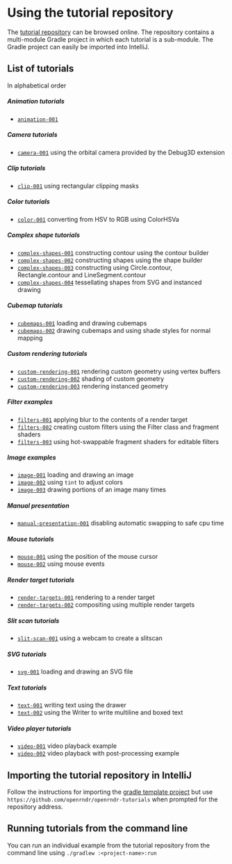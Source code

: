 # Using the tutorial repository

The [tutorial repository](https://github.com/openrndr/openrndr-tutorials) can be browsed online.
The repository contains a multi-module Gradle project in which each tutorial is a sub-module. The Gradle project can easily be imported into IntelliJ.

## List of tutorials

In alphabetical order

##### Animation tutorials
 - [`animation-001`](https://github.com/openrndr/openrndr-tutorials/tree/master/animation-001)

##### Camera tutorials
 - [`camera-001`](https://github.com/openrndr/openrndr-tutorials/tree/master/clip-001) using the orbital camera provided by the Debug3D extension

##### Clip tutorials
 - [`clip-001`](https://github.com/openrndr/openrndr-tutorials/tree/master/clip-001) using rectangular clipping masks

##### Color tutorials
 - [`color-001`](https://github.com/openrndr/openrndr-tutorials/tree/master/color-001) converting from HSV to RGB using ColorHSVa

##### Complex shape tutorials
 - [`complex-shapes-001`](https://github.com/openrndr/openrndr-tutorials/tree/master/complex-shapes-001) constructing contour using the contour builder
 - [`complex-shapes-002`](https://github.com/openrndr/openrndr-tutorials/tree/master/complex-shapes-002) constructing shapes using the shape builder
 - [`complex-shapes-003`](https://github.com/openrndr/openrndr-tutorials/tree/master/complex-shapes-002) constructing using Circle.contour, Rectangle.contour and LineSegment.contour
 - [`complex-shapes-004`](https://github.com/openrndr/openrndr-tutorials/tree/master/complex-shapes-002) tessellating shapes from SVG and instanced drawing

##### Cubemap tutorials
 - [`cubemaps-001`](https://github.com/openrndr/openrndr-tutorials/tree/master/cubemaps-001) loading and drawing cubemaps
 - [`cubemaps-002`](https://github.com/openrndr/openrndr-tutorials/tree/master/cubemaps-002) drawing cubemaps and using shade styles for normal mapping

##### Custom rendering tutorials
 - [`custom-rendering-001`](https://github.com/openrndr/openrndr-tutorials/tree/master/custom-rendering-001) rendering custom geometry using vertex buffers
 - [`custom-rendering-002`](https://github.com/openrndr/openrndr-tutorials/tree/master/custom-rendering-002) shading of custom geometry
 - [`custom-rendering-003`](https://github.com/openrndr/openrndr-tutorials/tree/master/custom-rendering-003) rendering instanced geometry

##### Filter examples
 - [`filters-001`](https://github.com/openrndr/openrndr-tutorials/tree/master/filters-001) applying blur to the contents of a render target
 - [`filters-002`](https://github.com/openrndr/openrndr-tutorials/tree/master/filters-002) creating custom filters using the Filter class and fragment shaders
 - [`filters-003`](https://github.com/openrndr/openrndr-tutorials/tree/master/filters-003) using hot-swappable fragment shaders for editable filters

##### Image examples
 - [`image-001`](https://github.com/openrndr/openrndr-tutorials/tree/master/image-001) loading and drawing an image
 - [`image-002`](https://github.com/openrndr/openrndr-tutorials/tree/master/image-002) using `tint` to adjust colors
 - [`image-003`](https://github.com/openrndr/openrndr-tutorials/tree/master/image-003) drawing portions of an image many times

##### Manual presentation
 - [`manual-presentation-001`](https://github.com/openrndr/openrndr-tutorials/tree/master/manual-presentation-001) disabling automatic swapping to safe cpu time

##### Mouse tutorials
 - [`mouse-001`](https://github.com/openrndr/openrndr-tutorials/tree/master/mouse-001) using the position of the mouse cursor
 - [`mouse-002`](https://github.com/openrndr/openrndr-tutorials/tree/master/mouse-002) using mouse events

##### Render target tutorials
 - [`render-targets-001`](https://github.com/openrndr/openrndr-tutorials/tree/master/render-targets-001) rendering to a render target
 - [`render-targets-002`](https://github.com/openrndr/openrndr-tutorials/tree/master/render-targets-002) compositing using multiple render targets

##### Slit scan tutorials
 - [`slit-scan-001`](https://github.com/openrndr/openrndr-tutorials/tree/master/slit-scan-001) using a webcam to create a slitscan

##### SVG tutorials
 - [`svg-001`](https://github.com/openrndr/openrndr-tutorials/tree/master/slit-scan-001) loading and drawing an SVG file

##### Text tutorials
 - [`text-001`](https://github.com/openrndr/openrndr-tutorials/tree/master/text-001) writing text using the drawer
 - [`text-002`](https://github.com/openrndr/openrndr-tutorials/tree/master/text-002) using the Writer to write multiline and boxed text

##### Video player tutorials
 - [`video-001`](https://github.com/openrndr/openrndr-tutorials/tree/master/video-001) video playback example
 - [`video-002`](https://github.com/openrndr/openrndr-tutorials/tree/master/video-002) video playback with post-processing example

## Importing the tutorial repository in IntelliJ
Follow the instructions for importing the [gradle template project](https://github.com/openrndr/openrndr-gradle-template) but use `https://github.com/openrndr/openrndr-tutorials` when prompted for the repository address.

## Running tutorials from the command line
You can run an individual example from the tutorial repository from the command line using `./gradlew :<project-name>:run`
